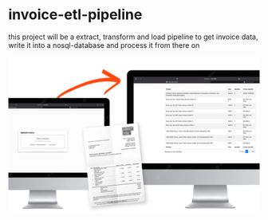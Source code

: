 # invoice-etl-pipeline
this project will be a extract, transform and load pipeline to get invoice data, write it into a nosql-database and process it from there on

![Screenshot](./images/app_mockup.png)
